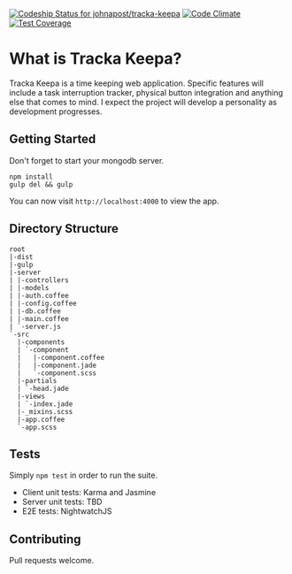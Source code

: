 [![Codeship Status for johnapost/tracka-keepa](https://codeship.com/projects/4c85bbe0-9151-0132-34f5-6e434ff849c7/status?branch=master)](https://codeship.com/projects/61691)
[![Code Climate](https://codeclimate.com/github/johnapost/tracka-keepa/badges/gpa.svg)](https://codeclimate.com/github/johnapost/tracka-keepa)
[![Test Coverage](https://codeclimate.com/github/johnapost/tracka-keepa/badges/coverage.svg)](https://codeclimate.com/github/johnapost/tracka-keepa/coverage)

What is Tracka Keepa?
=====================

Tracka Keepa is a time keeping web application. Specific features will include a task interruption tracker, physical button integration and anything else that comes to mind. I expect the project will develop a personality as development progresses.

Getting Started
---------------

Don't forget to start your mongodb server.

    npm install
    gulp del && gulp

You can now visit ```http://localhost:4000``` to view the app.

Directory Structure
-------------------

    root
    |-dist
    |-gulp
    |-server
    | |-controllers
    | |-models
    | |-auth.coffee
    | |-config.coffee
    | |-db.coffee
    | |-main.coffee
    | `-server.js
    `-src
      |-components
      | `-component
      |   |-component.coffee
      |   |-component.jade
      |   `-component.scss
      |-partials
      | `-head.jade
      |-views
      | `-index.jade
      |-_mixins.scss
      |-app.coffee
      `-app.scss

Tests
-----

Simply ```npm test``` in order to run the suite.

* Client unit tests: Karma and Jasmine
* Server unit tests: TBD
* E2E tests: NightwatchJS

Contributing
------------

Pull requests welcome.
